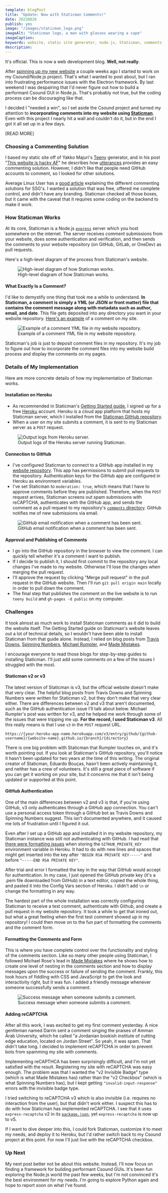 ```yaml
---
template: blogPost
title: "Update: Now with Staticman Comments!"
date: 20220820
publish: yes
image: "/images/staticman_logo.png"
imageAlt: "Staticman logo, a man with glasses wearing a cape"
imageCaption:
keywords: website, static site generator, node.js, Staticman, comments, Heroku, GitHub, authentication, reCAPTCHA
description: 
---
```

It's official.  This is now a web development blog.  **Well, not really**.

After [spinning up my new website](/blog/update-new-website) a couple weeks ago I started to work on my Csound/Node.js project.  That's what I wanted to post about, but I ran into frustrating performance issues with the Electron framework.  By last weekend I was despairing that I'd never figure out how to build a performant Csound GUI in Node.js.  That's probably not true, but the coding process can be discouraging like that.

I decided I "needed a win", so I set aside the Csound project and turned my attention to **incorporating comments into my website using [Staticman](https://staticman.net/)**.  Even with this project I nearly hit a wall and couldn't do it, but in the end I got it all set up in a few days.

[READ MORE]

### Choosing a Commenting Solution

I based my static site off of Yakko Majuri's [Teeny](https://github.com/yakkomajuri/teeny) generator, and in his post "[This website is hacky AF](https://yakkomajuri.com/blog/hacky)" he describes how [utterances](https://utteranc.es/) provides an easy commenting solution.  However, I didn't like that people need GitHub accounts to comment, so I looked for other solutions.

Average Linux User has a [good article](https://averagelinuxuser.com/static-website-commenting/) explaining the different commenting solutions for SSG's. I wanted a solution that was free, offered me complete control, and didn't have any branding.  Staticman checked all those boxes, but it came with the caveat that it requires some coding on the backend to make it work.

### How Staticman Works

At its core, Staticman is a Node.js [`express`](https://expressjs.com/) server which you host somewhere on the internet.  The server receives comment submissions from your website, does some authentication and verification, and then sends the comments to your website repository (on GitHub, GitLab, or OneDev) as pull requests.

Here's a high-level diagram of the process from Staticman's website.

<figure><img src="/images/staticman_diagram.png" alt="High-level diagram of how Staticman works."><figcaption>High-level diagram of how Staticman works.</figcaption></figure>

#### What Exactly Is a Comment?

I'd like to demystify one thing that took me a while to understand.  **In Staticman, a comment is simply a YML (or JSON or front matter) file that contains the comment message along with metadata such as author, email, and date**.  This file gets deposited into any directory you want in your website repository.  [Here's an example](https://github.com/jasonhallen/jasonhallen.github.io/blob/main/static/comments/update-the-last-four-months/comment-1660681066445.yml) of a comment on my site.

<figure><img src="/images/comment_example.png" alt="Example of a comment YML file in my website repository."><figcaption>Example of a comment YML file in my website repository.</figcaption></figure>

Staticman's job is just to deposit comment files in my repository.  It's my job to figure out how to incorporate the comment files into my website build process and display the comments on my pages.

### Details of My Implementation

Here are more concrete details of how my implementation of Staticman works.

#### Installation on Heroku

* As recommended in Staticman's [Getting Started guide](https://staticman.net/docs/getting-started), I signed up for a free [Heroku](https://www.heroku.com/) account.  Heroku is a cloud app platform that hosts my Staticman server, which I installed from the [Staticman GitHub repository](https://github.com/eduardoboucas/staticman).
* When a user on my site submits a comment, it is sent to my Staticman server as a `POST` request.

<figure><img src="/images/heroku_server.png" alt="Output logs from Heroku server."><figcaption>Output logs of the Heroku server running Staticman.</figcaption></figure>

#### Connection to GitHub

* I've configured Staticman to connect to a GitHub app installed in my [website repository](https://github.com/jasonhallen/jasonhallen.github.io).  This app has permissions to submit pull requests to the repository.  Authentication keys for the GitHub app are configured in Heroku as environment variables.
* I've set Staticman to `moderation: true`, which means that I have to approve comments before they are published.  Therefore, when the `POST` request arrives, Staticman screens out spam submissions with reCAPTCHA, authenticates with the GitHub app, and sends the comment as a pull request to my repository's [`comments` directory](https://github.com/jasonhallen/jasonhallen.github.io/tree/main/static/comments).  GitHub notifies me of new submissions via email.

<figure><img src="/images/github_notification.png" alt="GitHub email notification when a comment has been sent."><figcaption>GitHub email notification when a comment has been sent.</figcaption></figure>

#### Approval and Publishing of Comments
* I go into the GitHub repository in the browser to view the comment.  I can quickly tell whether it's a comment I want to publish.
* If I decide to publish it, I should first commit to the repository any local changes I've made to my website. Otherwise I'll lose the changes when merging the pull request.
* I'll approve the request by clicking "Merge pull request" in the pull request in the GitHub website. Then I'll run `git pull origin main` locally in order to pull down the comment.
* The final step that publishes the comment on the live website is to run `teeny build` and `gh-pages -d public` on my computer.

### Challenges

It took almost as much work to install Staticman comments as it did to build the website itself. The Getting Started guide on Staticman's website leaves out a lot of technical details, so I wouldn't have been able to install Staticman from that guide alone.  Instead, I relied on blog posts from [Travis Downs](https://travisdowns.github.io/blog/2020/02/05/now-with-comments.html), [Spinning Numbers](https://spinningnumbers.org/a/staticman-heroku.html), [Michael Rumpler](https://www.mrumpler.at/comments-with-staticman/), and [Made Mistakes](https://mademistakes.com/mastering-jekyll/static-comments-improved/).

I encourage everyone to read those blogs for step-by-step guides to installing Staticman.  I'll just add some comments on a few of the issues I struggled with the most.

#### Staticman v2 or v3

The latest version of Staticman is v3, but the official website doesn't make that very clear.  The helpful blog posts from Travis Downs and Spinning Numbers were written for Staticman v2, but they don't make that very clear either.  There are differences between v2 and v3 that aren't documented, such as the GitHub authentication issue I'll talk about below.  Michael Rumpler's post was written for v3, and he helped me work through some of the issues that were tripping me up.  **For the record, I used Staticman v3**.  All this really means is that I use `v3` in the `POST` request URL.

`https://{your-heroku-app-name.herokuapp.com/v3/entry/github/{github-username}/{website-name}.github.io/{branch}/{directory}`

There is one big problem with Staticman that Rumpler touches on, and it's worth pointing out.  If you look at Staticman's GitHub repository, you'll notice it hasn't been updated for two years at the time of this writing.  The original creator of Staticman, Eduardo Bouças, hasn't been actively maintaining it, and neither has a crew of volunteers.  It's still a great piece of software if you can get it working on your site, but it concerns me that it isn't being updated or supported at this point.

#### GitHub Authentication

One of the main differences between v2 and v3 is that, if you're using GitHub, v3 only authenticates through a GitHub app connection.  You can't use a personal access token through a GitHub bot as Travis Downs and Spinning Numbers suggest.  This isn't documented anywhere, and it caused me lots of frustration until I figured it out.

Even after I set up a GitHub app and installed it in my website repository, my Staticman instance was still not authenticating with GitHub.  I had read that [there were formatting issues](https://github.com/eduardoboucas/staticman/issues/406) when storing the `GITHUB_PRIVATE_KEY` environment variable in Heroku.  It had to do with new lines and spaces that might get inserted into the key after `"BEGIN RSA PRIVATE KEY-----"` and before `"-----END RSA PRIVATE KEY"`.

After trial and error I formatted the key in the way that GitHub would accept for authentication.  In my case, I just opened the GitHub private key (it's a .pem file downloaded from GitHub) in a text editor, copied the whole thing, and pasted it into the Config Vars section of Heroku.  I didn't add `\n` or change the formatting in any way.

The hardest part of the whole installation was correctly configuring Staticman to receive a test comment, authenticate with Github, and create a pull request in my website repository.  It took a while to get that ironed out, but what a great feeling when the first test comment showed up in my repository!  I could then move on to the fun part of formatting the comments and the comment form.

#### Formatting the Comments and Form

This is where you have complete control over the functionality and styling of the comments section.  Like so many other people using Staticman, I followed Michael Rose's lead in [Made Mistakes](https://mademistakes.com/mastering-jekyll/static-comments-improved/) where he shows how to create one level of nesting in the comments section and how to display messages upon the success or failure of sending the comment.  Frankly, this took hours of fiddling with CSS and JavaScript to get the look and interactivity right, but it was fun.  I added a friendly message whenever someone successfully sends a comment.

<figure><img src="/images/comments_success_message.png" alt="Success message when someone submits a comment."><figcaption>Success message when someone submits a comment.</figcaption></figure>

#### Adding reCAPTCHA

After all this work, I was excited to get my first comment yesterday.  A nice gentleman named Darrin sent a comment singing the praises of Amman Arab University, which he called "a Jordanian bookish institute of cutting edge education, located on Jordan Street".  So yeah, it was spam.  That didn't take long.  I decided to implement reCAPTCHA in order to prevent bots from spamming my site with comments.

Implementing reCAPTHCA has been surprisingly difficult, and I'm not yet satisfied with the result.  Registering my site with reCAPTCHA was easy enough.  The problem was that I wanted the "v2 Invisible Badge" type (which is what Made Mistakes has) rather than the "v2 Checkbox" (which is what Spinning Numbers has), but I kept getting `"invalid-input-response"` errors with the invisible badge type.

I tried switching to reCAPTCHA v3 which is also invisible (i.e. requires no interaction from the user), but that didn't work either.  I suspect this has to do with how Staticman has implemented reCAPTCHA.  I see that it uses `express-recaptcha` v2 in its [`package.json`](https://github.com/eduardoboucas/staticman/blob/master/package.json), yet `express-recaptcha` is now up to v5.

If I want to dive deeper into this, I could fork Staticman, customize it to meet my needs, and deploy it to Heroku, but I'd rather switch back to my Csound project at this point.  For now I'll just live with the reCAPTCHA checkbox.

### Up Next

My next post better not be about this website.  Instead, I'll now focus on finding a framework for building performant Csound GUIs.  It's been fun exploring the Node.js world the past few weeks, but I'm not convinced it's the best environment for my needs.  I'm going to explore Python again and hope to report soon on what I've found.